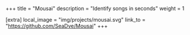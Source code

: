 +++
title = "Mousai"
description = "Identify songs in seconds"
weight = 1

[extra]
local_image = "img/projects/mousai.svg"
link_to = "https://github.com/SeaDve/Mousai"
+++
